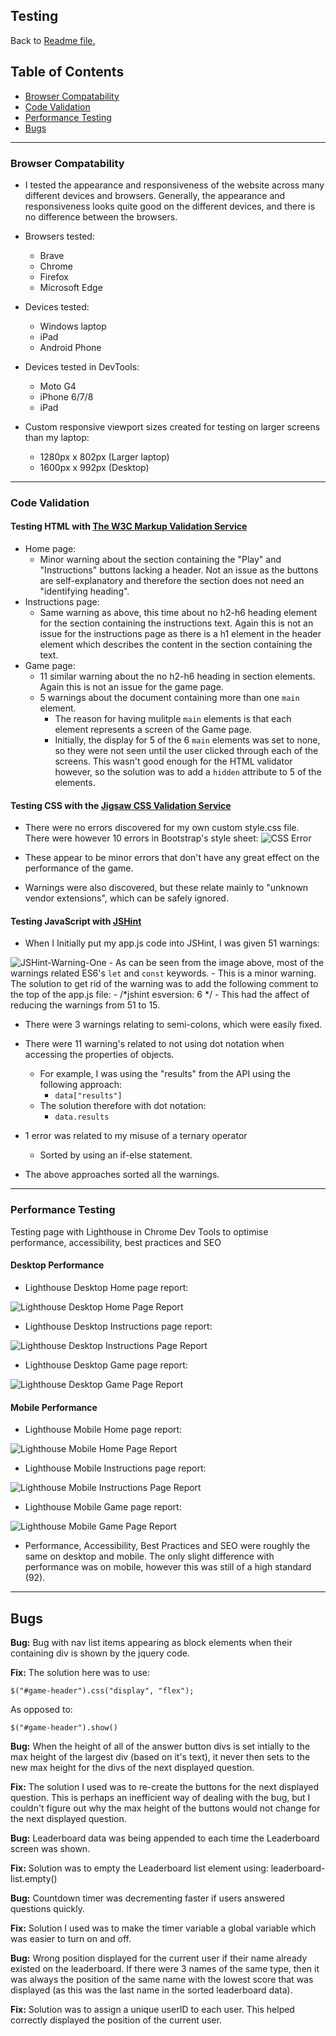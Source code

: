 ## Testing

Back to [Readme file.](README.md)

## Table of Contents
- [Browser Compatability](#browser-compatability)
- [Code Validation](#code-validation)
- [Performance Testing](#performance-testing)
- [Bugs](#bugs)

---
### Browser Compatability

- I tested the appearance and responsiveness of the website across many different devices and browsers. Generally, the appearance and responsiveness looks quite good on the different devices, and there is no difference between the browsers.

- Browsers tested:
    - Brave
    - Chrome
    - Firefox
    - Microsoft Edge
- Devices tested:
    - Windows laptop
    - iPad
    - Android Phone
- Devices tested in DevTools:
    - Moto G4
    - iPhone 6/7/8
    - iPad
- Custom responsive viewport sizes created for testing on larger screens than my laptop:
    - 1280px x 802px (Larger laptop)
    - 1600px x 992px (Desktop)

---
### Code Validation

#### Testing HTML with [The W3C Markup Validation Service](https://validator.w3.org/)

- Home page:
    - Minor warning about the section containing the "Play" and "Instructions" buttons lacking a header. Not an issue as the buttons are self-explanatory and therefore the section does not need an "identifying heading".
- Instructions page:
    - Same warning as above, this time about no h2-h6 heading element for the section containing the instructions text. Again this is not an issue for the instructions page as there is a h1 element in the header element which describes the content in the section containing the text.
- Game page:
    - 11 similar warning about the no h2-h6 heading in section elements. Again this is not an issue for the game page.
    - 5 warnings about the document containing more than one `main` element.
        - The reason for having mulitple `main` elements is that each element represents a screen of the Game page.
        - Initially, the display for 5 of the 6 `main` elements was set to none, so they were not seen until the user clicked through each of the screens. This wasn't good enough for the HTML validator however, so the solution was to add a `hidden` attribute to 5 of the elements.

#### Testing CSS with the [Jigsaw CSS Validation Service ](https://jigsaw.w3.org/css-validator/)
- There were no errors discovered for my own custom style.css file. There were however 10 errors in Bootstrap's style sheet:
![CSS Error](readme-images/css-errors.PNG)

- These appear to be minor errors that don't have any great effect on the performance of the game.
- Warnings were also discovered, but these relate mainly to "unknown vendor extensions", which can be safely ignored.

#### Testing JavaScript with [JSHint](https://jshint.com/)

- When I Initially put my app.js code into JSHint, I was given 51 warnings:

![JSHint-Warning-One](readme-images/jshint-warning-1.PNG)
    - As can be seen from the image above, most of the warnings related ES6's `let` and `const` keywords.
    - This is a minor warning. The solution to get rid of the warning was to add the following comment to the top of the app.js file:
        - /*jshint esversion: 6 */
    - This had the affect of reducing the warnings from 51 to 15.

- There were 3 warnings relating to semi-colons, which were easily fixed.

- There were 11 warning's related to not using dot notation when accessing the properties of objects.
    - For example, I was using the "results" from the API using the following approach:
        - `data["results"]`
    - The solution therefore with dot notation:
        - `data.results`

- 1 error was related to my misuse of a ternary operator
    - Sorted by using an if-else statement.

- The above approaches sorted all the warnings.

---
### Performance Testing

Testing page with Lighthouse in Chrome Dev Tools to optimise performance, accessibility, best practices and SEO

#### Desktop Performance

- Lighthouse Desktop Home page report:

![Lighthouse Desktop Home Page Report](readme-images/desktop-home-performance.png)

- Lighthouse Desktop Instructions page report:

![Lighthouse Desktop Instructions Page Report](readme-images/desktop-instructions-performance.png)

- Lighthouse Desktop Game page report:

![Lighthouse Desktop Game Page Report](readme-images/desktop-game-performance.png)

#### Mobile Performance

- Lighthouse Mobile Home page report:

![Lighthouse Mobile Home Page Report](readme-images/mobile-home-performance.png)

- Lighthouse Mobile Instructions page report:

![Lighthouse Mobile Instructions Page Report](readme-images/mobile-instructions-performance.png)

- Lighthouse Mobile Game page report:

![Lighthouse Mobile Game Page Report](readme-images/mobile-game-performance.png)

- Performance, Accessibility, Best Practices and SEO were roughly the same on desktop and mobile. The only slight difference with performance was on mobile, however this was still of a high standard (92).

---
## Bugs

**Bug:** Bug with nav list items appearing as block elements when their containing div is shown by the jquery code.

**Fix:** The solution here was to use:

    $("#game-header").css("display", "flex");

As opposed to:

    $("#game-header").show()

**Bug:** When the height of all of the answer button divs is set intially to the max height of the largest div (based on it's text), it never then sets to the new max height for the divs of the next displayed question.

**Fix:** The solution I used was to re-create the buttons for the next displayed question. This is perhaps an inefficient way of dealing with the bug, but I couldn't figure out why the max height of the buttons would not change for the next displayed question.

**Bug:** Leaderboard data was being appended to each time the Leaderboard screen was shown.

**Fix:** Solution was to empty the Leaderboard list element using: leaderboard-list.empty()

**Bug:** Countdown timer was decrementing faster if users answered questions quickly.

**Fix:** Solution I used was to make the timer variable a global variable which was easier to turn on and off.

**Bug:** Wrong position displayed for the current user if their name already existed on the leaderboard. If there were 3 names of the same type, then it was always the position of the same name with the lowest score that was displayed (as this was the last name in the sorted leaderboard data).

**Fix:** Solution was to assign a unique userID to each user. This helped correctly displayed the position of the current user.